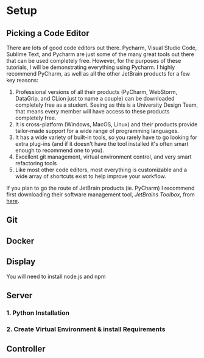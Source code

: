 # Setup

## Picking a Code Editor

There are lots of good code editors out there. Pycharm, Visual Studio Code, Sublime Text, and Pycharm are just some of
the many great tools out there that can be used completely free. However, for the purposes of these tutorials, I will
be demonstrating everything using Pycharm. I highly recommend PyCharm, as well as all the other JetBrain products for
a few key reasons:

1. Professional versions of all their products (PyCharm, WebStorm, DataGrip, and CLion just to name a couple) can be
downloaded completely free as a student. Seeing as this is a University Design Team, that means every member will have
access to these products completely free.
2. It is cross-platform (Windows, MacOS, Linux) and their products provide tailor-made support for a wide range of
programming languages.
3. It has a wide variety of built-in tools, so you rarely have to go looking for extra plug-ins (and if it doesn't have
the tool installed it's often smart enough to recommend one to you).
4. Excellent git management, virtual environment control, and very smart refactoring tools
5. Like most other code editors, most everything is customizable and a wide array of shortcuts exist to help improve
your workflow.

If you plan to go the route of JetBrain products (ie. PyCharm) I recommend first downloading their software management
tool, _JetBrains Toolbox_, from [here](https://www.jetbrains.com/lp/toolbox/).

## Git



## Docker



## Display

You will need to install node.js and npm

## Server

### 1. Python Installation

### 2. Create Virtual Environment & install Requirements

## Controller
